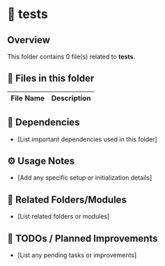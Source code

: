 # 📂 __tests__

## Overview
This folder contains 0 file(s) related to __tests__.

## 📄 Files in this folder

| File Name | Description |
|-----------|-------------|

## 🔗 Dependencies
- [List important dependencies used in this folder]

## ⚙️ Usage Notes
- [Add any specific setup or initialization details]

## 🔄 Related Folders/Modules
- [List related folders or modules]

## 🚧 TODOs / Planned Improvements
- [List any pending tasks or improvements]
